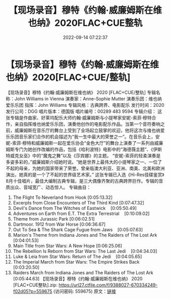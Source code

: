﻿---
title: 【现场录音】穆特《约翰·威廉姆斯在维也纳》2020FLAC+CUE整轨
date: 2022-09-14 07:22:37
categories: 古典音乐、新世纪、纯音雅乐
tags: 纯音雅乐
---
# 【现场录音】穆特《约翰·威廉姆斯在维也纳》2020[FLAC+CUE/整轨]

【现场录音】穆特《约翰·威廉姆斯在维也纳》 2020 [FLAC+CUE/整轨]
专辑名称：John Williams in Vienna
演奏家：Anne-Sophie Mutter
演奏乐团：维也纳爱乐乐团
指挥：John Williams
专辑风格：古典跨界、电影配乐
发行时间：2020
发行公司：DGG
唱片版本：德国版
唱片编号：00289 483 9594
专辑介绍：
这张专辑是作曲家、好莱坞配乐大师约翰·威廉姆斯与小提琴家安妮-索菲·穆特合作，亲自指挥维也纳爱乐乐团，演奏他创作的电影配乐作品。当第一个音符奏响之前，威廉姆斯在音乐厅的舞台上受到了全场起立鼓掌的欢迎，他将这次与维也纳爱乐乐团音乐家们合作的机会描述为“我一生中最大的荣誉之一”。在音乐会上，安妮-索菲·穆特和威廉姆斯一起在爱乐协会“金色大厅”的舞台上演奏了一系列由威廉姆斯专门为她创作改编的作品，包括《哈利波特》电影中的“海德薇主题”、《伊斯特威克女巫》中的“魔鬼之舞”以及《莎宾娜》的主题。
“安妮-索菲的轻柔演奏是多姿多彩的，”威廉姆斯介绍她时说。“她是世界上最伟大的小提琴家之一、一位了不起的母亲，为她的国家带来了荣誉。曾亲临澳大利亚、亚洲、南美、北美和欧洲演出，她真的是一个了不起的世界级艺术家。”
这张专辑已入选《Hi-Res佳碟鉴赏》8月十佳唱片，最佳大编制古典专辑，是三大偶像齐聚的古典跨界巨作。专辑的音质出众、音域宽广、动态惊人。
专辑曲目：
01. The Flight To Neverland from Hook
[0:05:13.32]
02. Excerpts from Close Encounters of The Third
Kind
[0:07:47.32]
03. Devil's Dance from The Witches of
Eastwick    [0:05:50.49]
04. Adventures on Earth from E.T. The Extra
Terrestrial    [0:10:09.02]
05. Theme from Jurassic Park
[0:06:02.51]
06. Dartmoor. 1912 from War Horse
[0:06:36.67]
07. Out To Sea & The Shark Cage Fugue from
Jaws    [0:05:07.63]
08. Marion's Theme from Indiana Jones and The Raiders of The
Lost Ark    [0:04:01.53]
09. Main Title from Star Wars: A New Hope
[0:06:25.06]
10. The Rebellion Is Reborn from Star Wars: The Last
Jedi    [0:04:34.03]
11. Luke & Leia from Star Wars: Return of The
Jedi    [0:04:05.65]
12. The Imperial March from Star Wars: The Empire Strikes
Back    [0:03:20.50]
13. Raiders March from Indiana Jones and The Raiders of The
Lost Ark    [0:05:44.63]
【现场录音】穆特《约翰·威廉姆斯在维也纳》 2020
[FLAC+CUE整轨].zip: https://url27.ctfile.com/f/9388027-670334249-f02d05?p=559675
(访问密码: 559675)
原文：[链接](https://blog.sina.com.cn/s/blog_1647c7e7601030ze7.html)